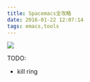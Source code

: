 ```yaml
---
title: Spacemacs全攻略
date: 2016-01-22 12:07:14
tags: emacs,tools
---
```


![](http://spacemacs.org/img/screenshots/ss1.png)

TODO:
- kill ring

